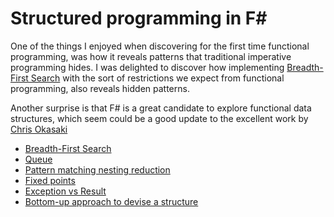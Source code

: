 # Structured programming in F#

One of the things I enjoyed when discovering for the first time functional programming, was how it reveals
patterns that traditional imperative programming hides. I was delighted to discover how implementing [Breadth-First Search](https://en.wikipedia.org/wiki/Breadth-first_search) with the sort of restrictions we  expect from functional programming, also reveals hidden patterns.

Another surprise is that F# is a great candidate to explore functional data structures, which seem could be 
a good update to the excellent work by [Chris Okasaki](https://en.wikipedia.org/wiki/Chris_Okasaki#Purely_functional_data_structures)

- [Breadth-First Search](./bfs.ipynb)
- [Queue](./queue.ipynb)
- [Pattern matching nesting reduction](./pattern_matching_nesting_reduction.ipynb)
- [Fixed points](./fixed_points.ipynb)
- [Exception vs Result](./exception_vs_result.ipynb)
- [Bottom-up approach to devise a structure](./r0b0t.ipynb)